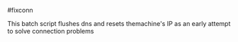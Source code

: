 #fixconn

This batch script flushes dns and resets themachine's IP as an early attempt to solve connection problems
